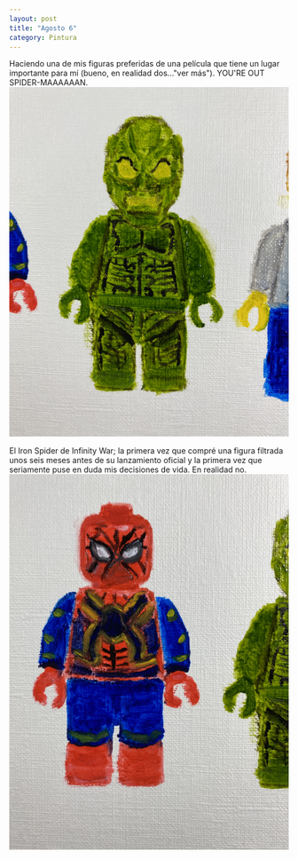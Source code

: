 ```yaml
---
layout: post
title: "Agosto 6"
category: Pintura
---
```

Haciendo una de mis figuras preferidas de una película que tiene un lugar importante para mí (bueno, en realidad dos..."ver más"). YOU'RE OUT SPIDER-MAAAAAAN.
![Duende Verde](/images/up/posts/dv.jpeg)


El Iron Spider de Infinity War; la primera vez que compré una figura filtrada unos seis meses antes de su lanzamiento oficial y la primera vez que seriamente puse en duda mis decisiones de vida. En realidad no.
![Iron Spider](/images/up/posts/is.jpeg)